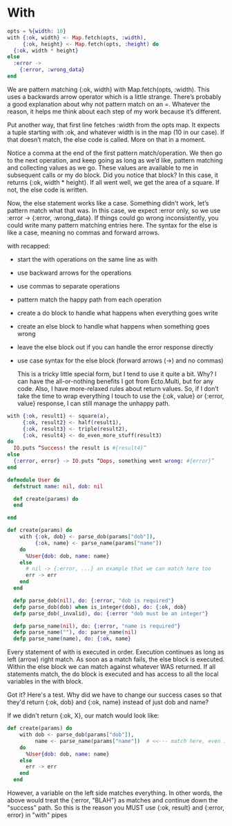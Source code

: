With
====



```Elixir
opts = %{width: 10}
with {:ok, width} <- Map.fetch(opts, :width),
     {:ok, height} <- Map.fetch(opts, :height) do
  {:ok, width * height}
else
  :error ->
    {:error, :wrong_data}
end
```


We are pattern matching {:ok, width} with Map.fetch(opts, :width). This uses a backwards arrow operator which is a little strange. There’s probably a good explanation about why not pattern match on an =. Whatever the reason, it helps me think about each step of my work because it’s different. 

Put another way, that first line fetches :width from the opts map. It expects a tuple starting with :ok, and whatever width is in the map (10 in our case). If that doesn’t match, the else code is called. More on that in a moment. 

Notice a comma at the end of the first pattern match/operation. We then go to the next operation, and keep going as long as we’d like, pattern matching and collecting values as we go. These values are available to me in subsequent calls or my do block. Did you notice that block? In this case, it returns {:ok, width * height}. If all went well, we get the area of a square. If not, the else code is written. 

Now, the else statement works like a case. Something didn’t work, let’s pattern match what that was. In this case, we expect :error only, so we use :error -> {:error, :wrong_data}. If things could go wrong inconsistently, you could write many pattern matching entries here. The syntax for the else is like a case, meaning no commas and forward arrows. 


with recapped:

- start the with operations on the same line as with
- use backward arrows for the operations
- use commas to separate operations
- pattern match the happy path from each operation
- create a do block to handle what happens when everything goes write
- create an else block to handle what happens when something goes wrong
- leave the else block out if you can handle the error response directly
- use case syntax for the else block (forward arrows (->) and no commas)

    This is a tricky little special form, but I tend to use it quite a bit. Why? I can have the all-or-nothing benefits I got from Ecto.Multi, but for any code. Also, I have more-relaxed rules about return values. So, if I don’t take the time to wrap everything I touch to use the {:ok, value} or {:error, value} response, I can still manage the unhappy path.


```Elixir
with {:ok, result1} <- square(a),
     {:ok, result2} <- half(result1), 
     {:ok, result3} <- triple(result2),
     {:ok, result4} <- do_even_more_stuff(result3)
do
  IO.puts “Success! the result is #{result4}”
else 
  {:error, error} -> IO.puts “Oops, something went wrong: #{error}”
end
```





```Elixir
defmodule User do
  defstruct name: nil, dob: nil

  def create(params) do
  end

end

def create(params) do
    with {:ok, dob} <- parse_dob(params["dob"]),
         {:ok, name} <- parse_name(params["name"])
    do
      %User{dob: dob, name: name}
    else
      # nil -> {:error, ...} an example that we can match here too
      err -> err
    end
  end

  defp parse_dob(nil), do: {:error, "dob is required"}
  defp parse_dob(dob) when is_integer(dob), do: {:ok, dob}
  defp parse_dob(_invalid), do: {:error "dob must be an integer"}

  defp parse_name(nil), do: {:error, "name is required"}
  defp parse_name(""), do: parse_name(nil)
  defp parse_name(name), do: {:ok, name}
```




Every statement of with is executed in order. Execution continues as long as left (arrow) right match. As soon as a match fails, the else block is executed. Within the else block we can match against whatever WAS returned. If all statements match, the do block is executed and has access to all the local variables in the with block.

Got it? Here's a test. Why did we have to change our success cases so that they'd return {:ok, dob} and {:ok, name} instead of just dob and name?

If we didn't return {:ok, X}, our match would look like:



```Elixir
def create(params) do
    with dob <- parse_dob(params["dob"]),
         name <- parse_name(params["name"])  # <<--- match here, even if had an error...
    do
      %User{dob: dob, name: name}
    else
      err -> err
    end
  end
```


However, a variable on the left side matches everything. In other words, the above would treat the {:error, "BLAH"} as matches and continue down the "success" path. 
So this is the reason you MUST use {:ok, result} and {:error, error} in "with"
pipes
